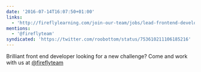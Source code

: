 ```yaml
---
date: '2016-07-14T16:07:50+01:00'
links:
  - 'http://fireflylearning.com/join-our-team/jobs/lead-frontend-developer-role'
mentions:
  - '@fireflyteam'
syndicated: 'https://twitter.com/roobottom/status/753610211106185216'
---
```

Brilliant front end developer looking for a new challenge? Come and work with us at [@fireflyteam](https://twitter.com/@fireflyteam) 
